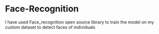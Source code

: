 # Face-Recognition
I have used Face_recognition open source library to train the model on my custom dataset to detect faces of individuals 
